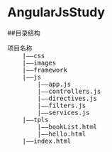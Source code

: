 # AngularJsStudy

##目录结构

<pre>
项目名称
    |——css
    |——images
    |——framework
    |——js
        |——app.js
        |——controllers.js
        |——directives.js
        |——filters.js
        |——services.js
    |——tpls
        |——bookList.html
        |——hello.html
    |——index.html
</pre>